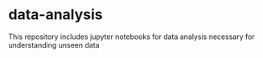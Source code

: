 # data-analysis
This repository includes jupyter notebooks for data analysis necessary for understanding unseen data
